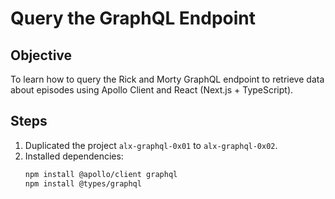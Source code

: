 # Query the GraphQL Endpoint

## Objective
To learn how to query the Rick and Morty GraphQL endpoint to retrieve data about episodes using Apollo Client and React (Next.js + TypeScript).

## Steps
1. Duplicated the project `alx-graphql-0x01` to `alx-graphql-0x02`.
2. Installed dependencies:  
   ```bash
   npm install @apollo/client graphql
   npm install @types/graphql
